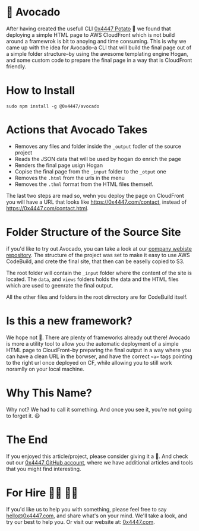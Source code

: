 # 🥑 Avocado 

After having created the usefull CLI [0x4447 Potato](https://github.com/0x4447/0x4447-cli-node-potato) 🥔 we found that deploying a simple HTML page to AWS CloudFront which is not build around a framewrok is bit to anoying and time consuming. This is why we came up with the idea for Avocado–a CLI that will build the final page out of a simple folder structure–by using the awesome templating engine Hogan, and some custom code to prepare the final page in a way that is CloudFront friendly.

# How to Install

```
sudo npm install -g @0x4447/avocado
```

# Actions that Avocado Takes

- Removes any files and folder inside the `_output` fodler of the source project
- Reads the JSON data that will be used by hogan do enrich the page
- Renders the final page usign Hogan
- Copise the final page from the `_input` folder to the `_otput` one
- Removes the `.html` from the urls in the menu 
- Removes the `.thml` format from the HTML files themself.

The last two steps are mad so, wehn you deploy the page on CloudFront you will have a URL that looks like https://0x4447.com/contact, instead of https://0x4447.com/contact.html.

# Folder Structure of the Source Site

if you'd like to try out Avocado, you can take a look at our [company webiste repository](https://github.com/0x4447/0x4447.com). The structure of the project was set to make it easy to use AWS CodeBuild, and crete the final site, that then can be easelly copied to S3. 

The root folder will contain the `_input` folder where the content of the site is located. The `data`, and `views` folders holds the data and the HTML files which are used to geenrate the final output.

All the other files and folders in the root dirrectory are for CodeBuild itself.

# Is this a new framework?

We hope not 🤣. There are plenty of frameworks already out there! Avocado is more a utility tool to allow you the automatic deployment of a simple HTML page to CloudFront–by preparing the final output in a way where you can have a clean URL in the borwser, and have the correct `<a>` tags pointing to the right url once deployed on CF, while allowing you to still work noramlly on your local machine. 

# Why This Name?

Why not? We had to call it something. And once you see it, you're not going to forget it. 😃

# The End

If you enjoyed this article/project, please consider giving it a 🌟. And check out our [0x4447 GitHub account](https://github.com/0x4447), where we have additional articles and tools that you might find interesting.

# For Hire 👨‍💻 👩‍💻

If you'd like us to help you with something, please feel free to say hello@0x4447.com, and share what's on your mind. We'll take a look, and try our best to help you. Or visit our website at: [0x4447.com](https://0x4447.com).
